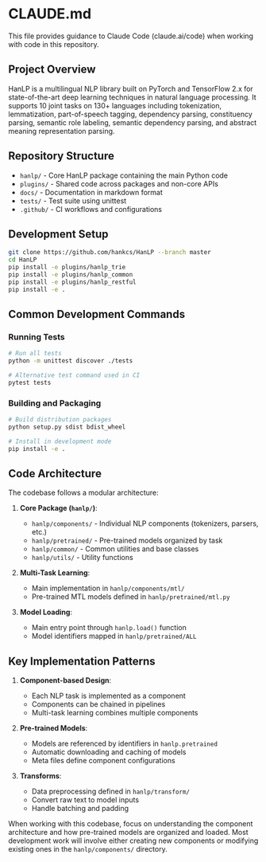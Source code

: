 # CLAUDE.md

This file provides guidance to Claude Code (claude.ai/code) when working with code in this repository.

## Project Overview

HanLP is a multilingual NLP library built on PyTorch and TensorFlow 2.x for state-of-the-art deep learning techniques in natural language processing. It supports 10 joint tasks on 130+ languages including tokenization, lemmatization, part-of-speech tagging, dependency parsing, constituency parsing, semantic role labeling, semantic dependency parsing, and abstract meaning representation parsing.

## Repository Structure

- `hanlp/` - Core HanLP package containing the main Python code
- `plugins/` - Shared code across packages and non-core APIs
- `docs/` - Documentation in markdown format
- `tests/` - Test suite using unittest
- `.github/` - CI workflows and configurations

## Development Setup

```bash
git clone https://github.com/hankcs/HanLP --branch master
cd HanLP
pip install -e plugins/hanlp_trie
pip install -e plugins/hanlp_common
pip install -e plugins/hanlp_restful
pip install -e .
```

## Common Development Commands

### Running Tests
```bash
# Run all tests
python -m unittest discover ./tests

# Alternative test command used in CI
pytest tests
```

### Building and Packaging
```bash
# Build distribution packages
python setup.py sdist bdist_wheel

# Install in development mode
pip install -e .
```

## Code Architecture

The codebase follows a modular architecture:

1. **Core Package (`hanlp/`)**:
   - `hanlp/components/` - Individual NLP components (tokenizers, parsers, etc.)
   - `hanlp/pretrained/` - Pre-trained models organized by task
   - `hanlp/common/` - Common utilities and base classes
   - `hanlp/utils/` - Utility functions

2. **Multi-Task Learning**:
   - Main implementation in `hanlp/components/mtl/`
   - Pre-trained MTL models defined in `hanlp/pretrained/mtl.py`

3. **Model Loading**:
   - Main entry point through `hanlp.load()` function
   - Model identifiers mapped in `hanlp/pretrained/ALL`

## Key Implementation Patterns

1. **Component-based Design**:
   - Each NLP task is implemented as a component
   - Components can be chained in pipelines
   - Multi-task learning combines multiple components

2. **Pre-trained Models**:
   - Models are referenced by identifiers in `hanlp.pretrained`
   - Automatic downloading and caching of models
   - Meta files define component configurations

3. **Transforms**:
   - Data preprocessing defined in `hanlp/transform/`
   - Convert raw text to model inputs
   - Handle batching and padding

When working with this codebase, focus on understanding the component architecture and how pre-trained models are organized and loaded. Most development work will involve either creating new components or modifying existing ones in the `hanlp/components/` directory.